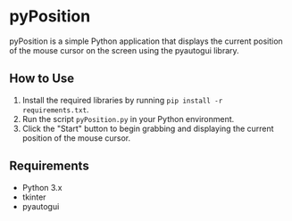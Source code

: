 # pyPosition

pyPosition is a simple Python application that displays the current position of the mouse cursor on the screen using the pyautogui library. 

## How to Use

1. Install the required libraries by running `pip install -r requirements.txt`.
2. Run the script `pyPosition.py` in your Python environment.
3. Click the "Start" button to begin grabbing and displaying the current position of the mouse cursor. 

## Requirements

- Python 3.x
- tkinter
- pyautogui
